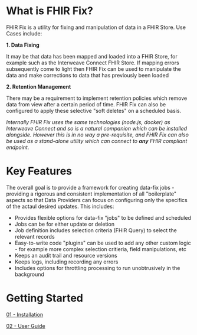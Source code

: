 # What is FHIR Fix?

FHIR Fix is a utility for fixing and manipulation of data in a FHIR Store. Use Cases include:

**1. Data Fixing**

It may be that data has been mapped and loaded into a FHIR Store, for example such as the Interweave Connect FHIR Store. If mapping errors subsequently come to light then FHIR Fix can be used to manipulate the data and make corrections to data that has previously been loaded

**2. Retention Management**

There may be a requirement to implement retention policies which remove data from view after a certain period of time. FHIR Fix can also be configured to apply these selective "soft deletes" on a scheduled basis.

*Internally FHIR Fix uses the same technologies (node.js, docker) as Interweave Connect and so is a natural companion which can be installed alongside. However this is in no way a pre-requisite, and FHIR Fix can also be used as a stand-alone utility which can connect to **any** FHIR compliant endpoint.*

# Key Features

The overall goal is to provide a framework for creating data-fix jobs - providing a rigorous and consistent implementation of all "boilerplate" aspects so that Data Providers can focus on configuring only the specifics of the actaul desired updates. This includes:

 - Provides flexible options for data-fix "jobs" to be defined and scheduled
 - Jobs can be for either update or deletion
 - Job definition includes selection criteria (FHIR Query) to select the relevant records
 - Easy-to-write code "plugins" can be used to add any other custom logic - for example more complex selection critieria, field manipulations, etc
 - Keeps an audit trail and resource versions
 - Keeps logs, including recording any errors
 - Includes options for throttling processing to run unobtrusively in the background

# Getting Started

[01 - Installation](/docs/install-guide.md)

[02 - User Guide](/docs/user-guide.md)
